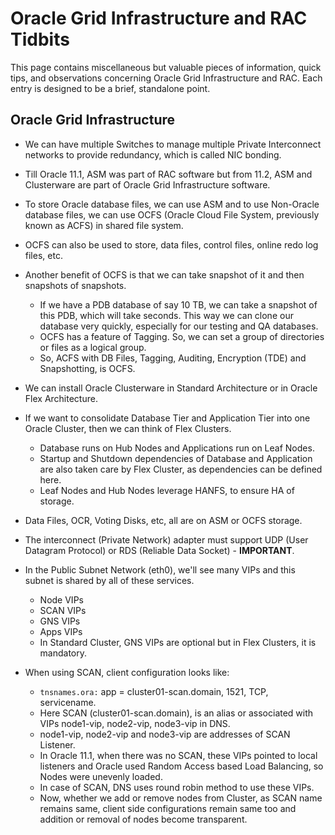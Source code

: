 # Oracle Grid Infrastructure and RAC Tidbits

This page contains miscellaneous but valuable pieces of information, quick tips, and observations concerning Oracle Grid Infrastructure and RAC. Each entry is designed to be a brief, standalone point.

## Oracle Grid Infrastructure

* We can have multiple Switches to manage multiple Private Interconnect networks to provide redundancy, which is called NIC bonding.

* Till Oracle 11.1, ASM was part of RAC software but from 11.2, ASM and Clusterware are part of Oracle Grid Infrastructure software.

* To store Oracle database files, we can use ASM and to use Non-Oracle database files, we can use OCFS (Oracle Cloud File System, previously known as ACFS) in shared file system.

* OCFS can also be used to store, data files, control files, online redo log files, etc.

* Another benefit of OCFS is that we can take snapshot of it and then snapshots of snapshots.
  * If we have a PDB database of say 10 TB, we can take a snapshot of this PDB, which will take seconds. This way we can clone our database very quickly, especially for our testing and QA databases.
  * OCFS has a feature of Tagging. So, we can set a group of directories or files as a logical group.
  * So, ACFS with DB Files, Tagging, Auditing, Encryption (TDE) and Snapshotting, is OCFS.

* We can install Oracle Clusterware in Standard Architecture or in Oracle Flex Architecture.

* If we want to consolidate Database Tier and Application Tier into one Oracle Cluster, then we can think of Flex Clusters.
  * Database runs on Hub Nodes and Applications run on Leaf Nodes.
  * Startup and Shutdown dependencies of Database and Application are also taken care by Flex Cluster, as dependencies can be defined here.
  * Leaf Nodes and Hub Nodes leverage HANFS, to ensure HA of storage.

* Data Files, OCR, Voting Disks, etc, all are on ASM or OCFS storage.

* The interconnect (Private Network) adapter must support UDP (User Datagram Protocol) or RDS (Reliable Data Socket) - **IMPORTANT**.

* In the Public Subnet Network (eth0), we'll see many VIPs and this subnet is shared by all of these services.
  * Node VIPs
  * SCAN VIPs
  * GNS VIPs
  * Apps VIPs
  * In Standard Cluster, GNS VIPs are optional but in Flex Clusters, it is mandatory.

* When using SCAN, client configuration looks like:
  * `tnsnames.ora:` app = cluster01-scan.domain, 1521, TCP, servicename.
  * Here SCAN (cluster01-scan.domain), is an alias or associated with VIPs node1-vip, node2-vip, node3-vip in DNS.
  * node1-vip, node2-vip and node3-vip are addresses of SCAN Listener.
  * In Oracle 11.1, when there was no SCAN, these VIPs pointed to local listeners and Oracle used Random Access based Load Balancing, so Nodes were unevenly loaded.
  * In case of SCAN, DNS uses round robin method to use these VIPs.
  * Now, whether we add or remove nodes from Cluster, as SCAN name remains same, client side configurations remain same too and addition or removal of nodes become transparent.
